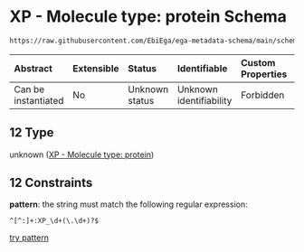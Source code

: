 # XP - Molecule type: protein Schema

```txt
https://raw.githubusercontent.com/EbiEga/ega-metadata-schema/main/schemas/EGA.common-definitions.json#/definitions/curie_refseq_pattern/oneOf/12
```



| Abstract            | Extensible | Status         | Identifiable            | Custom Properties | Additional Properties | Access Restrictions | Defined In                                                                                           |
| :------------------ | :--------- | :------------- | :---------------------- | :---------------- | :-------------------- | :------------------ | :--------------------------------------------------------------------------------------------------- |
| Can be instantiated | No         | Unknown status | Unknown identifiability | Forbidden         | Allowed               | none                | [EGA.common-definitions.json\*](../../../schemas/EGA.common-definitions.json "open original schema") |

## 12 Type

unknown ([XP - Molecule type: protein](ega-12-definitions-refseq-accessions-data1098-curie-pattern-oneof-xp---molecule-type-protein.md))

## 12 Constraints

**pattern**: the string must match the following regular expression:&#x20;

```regexp
^[^:]+:XP_\d+(\.\d+)?$
```

[try pattern](https://regexr.com/?expression=%5E%5B%5E%3A%5D%2B%3AXP_%5Cd%2B\(%5C.%5Cd%2B\)%3F%24 "try regular expression with regexr.com")
